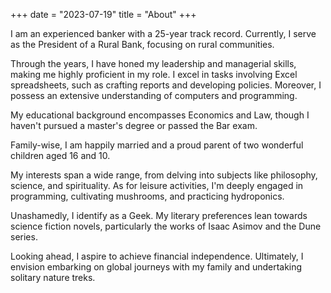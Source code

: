 +++
date = "2023-07-19"
title = "About"
+++

I am an experienced banker with a 25-year track record. Currently, I serve as the President of a Rural Bank, focusing on rural communities.

Through the years, I have honed my leadership and managerial skills, making me highly proficient in my role. I excel in tasks involving Excel spreadsheets, such as crafting reports and developing policies. Moreover, I possess an extensive understanding of computers and programming.

My educational background encompasses Economics and Law, though I haven't pursued a master's degree or passed the Bar exam.

Family-wise, I am happily married and a proud parent of two wonderful children aged 16 and 10.

My interests span a wide range, from delving into subjects like philosophy, science, and spirituality. As for leisure activities, I'm deeply engaged in programming, cultivating mushrooms, and practicing hydroponics.

Unashamedly, I identify as a Geek. My literary preferences lean towards science fiction novels, particularly the works of Isaac Asimov and the Dune series.

Looking ahead, I aspire to achieve financial independence. Ultimately, I envision embarking on global journeys with my family and undertaking solitary nature treks.
